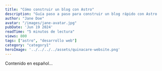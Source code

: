 ```yaml
---
title: "Cómo construir un blog con Astro"
description: "Guía paso a paso para construir un blog rápido con Astro."
author: "Jane Doe"
avatar: "/images/jane-avatar.jpg"
pubDate: 'Jun 19 2024'
readTime: "5 minutos de lectura"
views: 800
tags: ["astro", "desarrollo web"]
category: "category1"
heroImage: '../../../../assets/quinacare-website.png'
---
```


Contenido en español...
